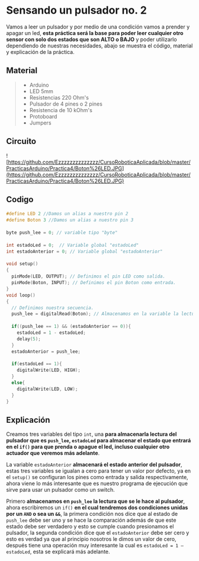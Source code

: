 # Sensando un pulsador no. 2
Vamos a leer un pulsador y por medio de una condición vamos a prender y apagar un led, **esta práctica será la base para poder leer cualquier otro sensor con solo dos estados que son ALTO o BAJO** y poder utilizarlo dependiendo de nuestras necesidades, abajo se muestra el código, material y explicación de la práctica.

## Material
> - Arduino
> - LED 5mm 
> - Resistencias 220 Ohm's 
> - Pulsador de 4 pines o 2 pines
> - Resistencia de 10 kOhm's
> - Protoboard
> - Jumpers
## Circuito
![https://github.com/Ezzzzzzzzzzzzzz/CursoRoboticaAplicada/blob/master/PracticasArduino/Practica4/Boton%26LED.JPG](https://github.com/Ezzzzzzzzzzzzzz/CursoRoboticaAplicada/blob/master/PracticasArduino/Practica4/Boton%26LED.JPG)

## Codigo
```c
#define LED 2 //Damos un alias a nuestro pin 2
#define Boton 3 //Damos un alias a nuestro pin 3

byte push_lee = 0; // variable tipo "byte"

int estadoLed = 0;	// Variable global "estadoLed"
int estadoAnterior = 0; // Variable global "estadoAnterior"

void setup()
{
  pinMode(LED, OUTPUT); // Definimos el pin LED como salida.
  pinMode(Boton, INPUT); // Definimos el pin Boton como entrada.
}
void loop()
{
  // Definimos nuestra secuencia.
  push_lee = digitalRead(Boton); // Almacenamos en la variable la lectura del boton.
  
  if((push_lee == 1) && (estadoAnterior == 0)){ 
    estadoLed = 1 - estadoLed;
    delay(5);
  }
  estadoAnterior = push_lee;
  
  if(estadoLed == 1){
    digitalWrite(LED, HIGH);
  }
  else{
    digitalWrite(LED, LOW); 
  }
}
```
## Explicación

Creamos tres variables del tipo ``int``, una **para almacenarla lectura del pulsador que es ``push_lee``, ``estadoLed`` para almacenar el estado que entrará en el ``if()`` para que prenda o apague el led, incluso cualquier otro actuador que veremos más adelante**. 

La variable ``estadoAnterior`` **almacenará el estado anterior del pulsador**, estas tres variables se igualan a cero para tener un valor por defecto, ya en el ``setup()`` se configuran los pines como entrada y salida respectivamente, ahora viene lo más interesante que es nuestro programa de ejecución que sirve para usar un pulsador como un switch.

Primero **almacenamos en ``push_lee`` la lectura que se le hace al pulsador**, ahora escribiremos un ``if()`` **en el cual tendremos dos condiciones unidas por un ``AND`` o sea un ``&&``**, la primera condición nos dice que al estado de ``push_lee`` debe ser uno y se hace la comparación además de que este estado debe ser verdadero y esto se cumple cuando presionamos el pulsador, la segunda condición dice que el ``estadoAnterior`` debe ser cero y esto es verdad ya que al principio nosotros le dimos un valor de cero, después tiene una operación muy interesante la cual es ``estadoLed = 1 – estadoLed``, esta se explicará más adelante.


<!--stackedit_data:
eyJoaXN0b3J5IjpbOTk2Nzk5MzIsLTk1ODA2MTk2Nl19
-->